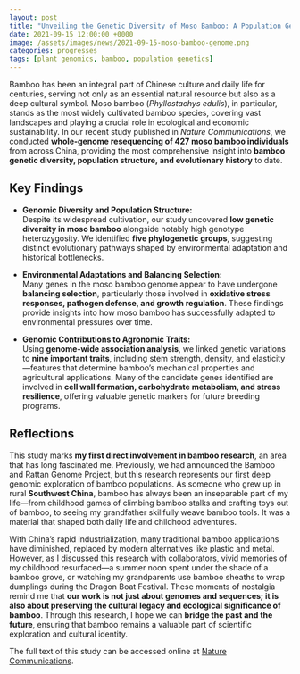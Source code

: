 ```yaml
---
layout: post
title: "Unveiling the Genetic Diversity of Moso Bamboo: A Population Genomics Study"
date: 2021-09-15 12:00:00 +0000
image: /assets/images/news/2021-09-15-moso-bamboo-genome.png
categories: progresses
tags: [plant genomics, bamboo, population genetics]
---
```


Bamboo has been an integral part of Chinese culture and daily life for centuries, serving not only as an essential natural resource but also as a deep cultural symbol. Moso bamboo (*Phyllostachys edulis*), in particular, stands as the most widely cultivated bamboo species, covering vast landscapes and playing a crucial role in ecological and economic sustainability. In our recent study published in *Nature Communications*, we conducted **whole-genome resequencing of 427 moso bamboo individuals** from across China, providing the most comprehensive insight into **bamboo genetic diversity, population structure, and evolutionary history** to date.

## Key Findings

- **Genomic Diversity and Population Structure:**  
  Despite its widespread cultivation, our study uncovered **low genetic diversity in moso bamboo** alongside notably high genotype heterozygosity. We identified **five phylogenetic groups**, suggesting distinct evolutionary pathways shaped by environmental adaptation and historical bottlenecks.

- **Environmental Adaptations and Balancing Selection:**  
  Many genes in the moso bamboo genome appear to have undergone **balancing selection**, particularly those involved in **oxidative stress responses, pathogen defense, and growth regulation**. These findings provide insights into how moso bamboo has successfully adapted to environmental pressures over time.

- **Genomic Contributions to Agronomic Traits:**  
  Using **genome-wide association analysis**, we linked genetic variations to **nine important traits**, including stem strength, density, and elasticity—features that determine bamboo’s mechanical properties and agricultural applications. Many of the candidate genes identified are involved in **cell wall formation, carbohydrate metabolism, and stress resilience**, offering valuable genetic markers for future breeding programs.

## Reflections

This study marks **my first direct involvement in bamboo research**, an area that has long fascinated me. Previously, we had announced the Bamboo and Rattan Genome Project, but this research represents our first deep genomic exploration of bamboo populations. As someone who grew up in rural **Southwest China**, bamboo has always been an inseparable part of my life—from childhood games of climbing bamboo stalks and crafting toys out of bamboo, to seeing my grandfather skillfully weave bamboo tools. It was a material that shaped both daily life and childhood adventures.

With China’s rapid industrialization, many traditional bamboo applications have diminished, replaced by modern alternatives like plastic and metal. However, as I discussed this research with collaborators, vivid memories of my childhood resurfaced—a summer noon spent under the shade of a bamboo grove, or watching my grandparents use bamboo sheaths to wrap dumplings during the Dragon Boat Festival. These moments of nostalgia remind me that **our work is not just about genomes and sequences; it is also about preserving the cultural legacy and ecological significance of bamboo**. Through this research, I hope we can **bridge the past and the future**, ensuring that bamboo remains a valuable part of scientific exploration and cultural identity.

The full text of this study can be accessed online at [Nature Communications](https://doi.org/10.1038/s41467-021-25795-x).
